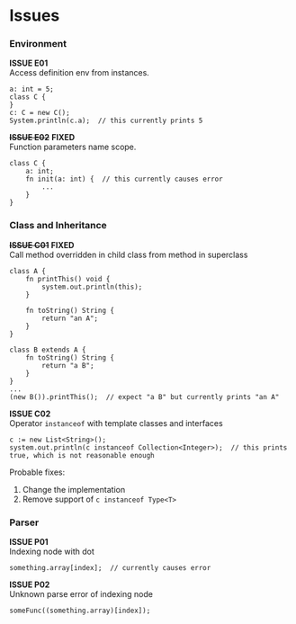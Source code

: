 # Issues

### Environment

**ISSUE E01** \
Access definition env from instances.
```
a: int = 5;
class C {
}
c: C = new C();
System.println(c.a);  // this currently prints 5
```

~~**ISSUE E02**~~ **FIXED** \
Function parameters name scope.
```
class C {
    a: int;
    fn init(a: int) {  // this currently causes error
        ...
    }    
}
```

### Class and Inheritance

~~**ISSUE C01**~~ **FIXED** \
Call method overridden in child class from method in superclass
```
class A {
    fn printThis() void {
        system.out.println(this);
    }

    fn toString() String {
        return "an A";
    }
}

class B extends A {
    fn toString() String {
        return "a B";
    }
}
...
(new B()).printThis();  // expect "a B" but currently prints "an A"

```

**ISSUE C02** \
Operator `instanceof` with template classes and interfaces
```
c := new List<String>();
system.out.println(c instanceof Collection<Integer>);  // this prints true, which is not reasonable enough
```
Probable fixes:
1. Change the implementation
2. Remove support of `c instanceof Type<T>`

### Parser

**ISSUE P01** \
Indexing node with dot
```
something.array[index];  // currently causes error
```

**ISSUE P02** \
Unknown parse error of indexing node
```
someFunc((something.array)[index]);
```
